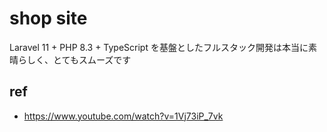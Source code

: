 # shop site
Laravel 11 + PHP 8.3 + TypeScript を基盤としたフルスタック開発は本当に素晴らしく、とてもスムーズです


## ref
- https://www.youtube.com/watch?v=1Vj73iP_7vk

